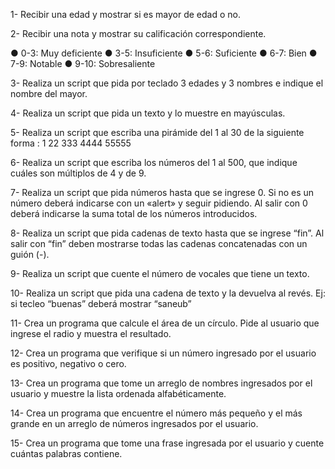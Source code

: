 1- Recibir una edad y mostrar si es mayor de edad o no.

2- Recibir una nota y mostrar su calificación correspondiente.

● 0-3: Muy deficiente
● 3-5: Insuficiente
● 5-6: Suficiente
● 6-7: Bien
● 7-9: Notable
● 9-10: Sobresaliente

3- Realiza un script que pida por teclado 3 edades y 3 nombres e indique el
nombre del mayor.

4- Realiza un script que pida un texto y lo muestre en mayúsculas.

5- Realiza un script que escriba una pirámide del 1 al 30 de la siguiente forma :
1
22
333
4444
55555

6- Realiza un script que escriba los números del 1 al 500, que indique cuáles son
múltiplos de 4 y de 9.

7- Realiza un script que pida números hasta que se ingrese 0. Si no es un número
deberá indicarse con un «alert» y seguir pidiendo. Al salir con 0 deberá indicarse la
suma total de los números introducidos.

8- Realiza un script que pida cadenas de texto hasta que se ingrese “fin”. Al salir
con “fin” deben mostrarse todas las cadenas concatenadas con un guión (-).

9- Realiza un script que cuente el número de vocales que tiene un texto.

10- Realiza un script que pida una cadena de texto y la devuelva al revés.
Ej: si tecleo “buenas” deberá mostrar “saneub”

11- Crea un programa que calcule el área de un círculo. Pide al usuario que ingrese
el radio y muestra el resultado.

12- Crea un programa que verifique si un número ingresado por el usuario es
positivo, negativo o cero.

13- Crea un programa que tome un arreglo de nombres ingresados por el usuario
y muestre la lista ordenada alfabéticamente.

14- Crea un programa que encuentre el número más pequeño y el más grande en
un arreglo de números ingresados por el usuario.

15- Crea un programa que tome una frase ingresada por el usuario y cuente
cuántas palabras contiene.

